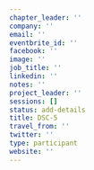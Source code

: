```yaml
---
chapter_leader: ''
company: ''
email: ''
eventbrite_id: ''
facebook: ''
image: ''
job_title: ''
linkedin: ''
notes: ''
project_leader: ''
sessions: []
status: add-details
title: DSC-5
travel_from: ''
twitter: ''
type: participant
website: ''
---
```


<!-- put more details about participant here -->